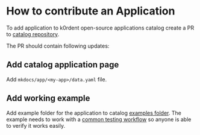 # How to contribute an Application

To add application to k0rdent open-source applications catalog create a PR to [catalog repository](https://github.com/k0rdent/catalog).

The PR should contain following updates:

## Add catalog application page
Add `mkdocs/app/<my-app>/data.yaml` file.

## Add working example
Add example folder for the application to catalog [examples folder](../examples/).
The example needs to work with a [common testing workflow](../examples/README.md#run-example) so anyone is able to verify it works easily.
